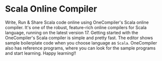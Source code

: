 # Scala Online Compiler

Write, Run & Share Scala code online using OneCompiler's Scala online compiler. It's one of the robust, feature-rich online compilers for Scala language, running on the latest version 17. Getting started with the OneCompiler's Scala compiler is simple and pretty fast. The editor shows sample boilerplate code when you choose language as `Scala`. OneCompiler also has reference programs, where you can look for the sample programs and start learning. Happy learning!!
